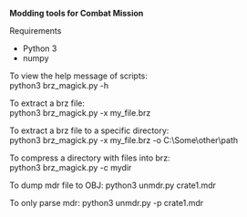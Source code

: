 **Modding tools for Combat Mission**

Requirements

 - Python 3  
 - numpy

To view the help message of scripts:  
python3 brz_magick.py -h

To extract a brz file:  
python3 brz_magick.py -x my_file.brz

To extract a brz file to a specific directory:  
python3 brz_magick.py -x my_file.brz -o C:\Some\other\path

To compress a directory with files into brz:  
python3 brz_magick.py -c mydir

To dump mdr file to OBJ:
python3 unmdr.py crate1.mdr

To only parse mdr:
python3 unmdr.py -p crate1.mdr

